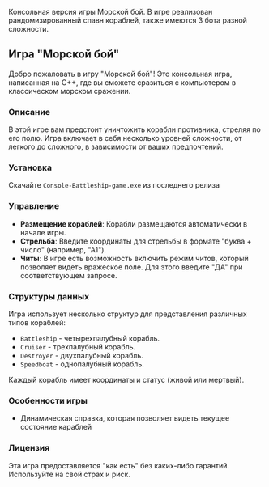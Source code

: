 Консольная версия игры Морской бой. 
В игре реализован рандомизированный спавн кораблей, также имеются 3 бота разной сложности.

## Игра "Морской бой"

Добро пожаловать в игру "Морской бой"! Это консольная игра, написанная на C++, где вы сможете сразиться с компьютером в классическом морском сражении.

### Описание

В этой игре вам предстоит уничтожить корабли противника, стреляя по его полю. Игра включает в себя несколько уровней сложности, от легкого до сложного, в зависимости от ваших предпочтений.

### Установка

Скачайте `Console-Battleship-game.exe` из последнего релиза

### Управление

- **Размещение кораблей**: Корабли размещаются автоматически в начале игры.
- **Стрельба**: Введите координаты для стрельбы в формате "буква + число" (например, "А1").
- **Читы**: В игре есть возможность включить режим читов, который позволяет видеть вражеское поле. Для этого введите "ДА" при соответствующем запросе.

### Структуры данных

Игра использует несколько структур для представления различных типов кораблей:

- `Battleship` - четырехпалубный корабль.
- `Cruiser` - трехпалубный корабль.
- `Destroyer` - двухпалубный корабль.
- `Speedboat` - однопалубный корабль.

Каждый корабль имеет координаты и статус (живой или мертвый).

### Особенности игры

- Динамическая справка, которая позволяет видеть текущее состояние караблей

### Лицензия

Эта игра предоставляется "как есть" без каких-либо гарантий. Используйте на свой страх и риск.
